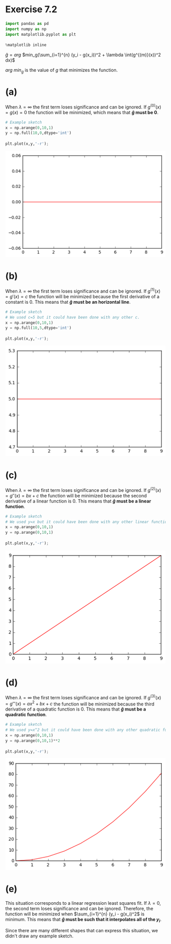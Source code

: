 
# Exercise 7.2


```python
import pandas as pd
import numpy as np
import matplotlib.pyplot as plt

%matplotlib inline
```

$\hat{g} = arg$ $min_g(\sum_{i=1}^{n} (y_i - g(x_i))^2 + \lambda \int(g^{(m)}(x))^2 dx)$

$arg$ $min_g$ is the value of *g* that minimizes the function.

# (a)

When $\lambda = \infty$ the first term loses significance and can be ignored. If $g^{(0)}(x) = g(x) = 0$ the function will be minimized, which means that <b>$\hat{g}$ must be 0</b>. 


```python
# Example sketch
x = np.arange(0,10,1)
y = np.full(10,0,dtype='int')

plt.plot(x,y,'-r');
```


![png](07_02_files/07_02_5_0.png)


# (b)

When $\lambda = \infty$ the first term loses significance and can be ignored. If $g^{(1)}(x) = g'(x) = c$ the function will be minimized because the first derivative of a constant is 0. This means that <b>$\hat{g}$ must be an horizontal line</b>. 


```python
# Example sketch
# We used c=5 but it could have been done with any other c.
x = np.arange(0,10,1)
y = np.full(10,5,dtype='int')

plt.plot(x,y,'-r');
```


![png](07_02_files/07_02_8_0.png)


# (c)

When $\lambda = \infty$ the first term loses significance and can be ignored. If $g^{(2)}(x) = g''(x) = bx + c$ the function will be minimized because the second derivative of a linear function is 0. This means that <b>$\hat{g}$ must be a linear function</b>. 


```python
# Example sketch
# We used y=x but it could have been done with any other linear function.
x = np.arange(0,10,1)
y = np.arange(0,10,1)

plt.plot(x,y,'-r');
```


![png](07_02_files/07_02_11_0.png)


# (d)

When $\lambda = \infty$ the first term loses significance and can be ignored. If $g^{(3)}(x) = g'''(x) = ax^2 + bx + c$ the function will be minimized because the third derivative of a quadratic function is 0. This means that <b>$\hat{g}$ must be a quadratic function</b>. 


```python
# Example sketch
# We used y=x^2 but it could have been done with any other quadratic function.
x = np.arange(0,10,1)
y = np.arange(0,10,1)**2

plt.plot(x,y,'-r');
```


![png](07_02_files/07_02_14_0.png)


# (e)

This situation corresponds to a linear regression least squares fit. If $\lambda = 0$, the second term loses significance and can be ignored. Therefore, the function will be minimized when $\sum_{i=1}^{n} (y_i - g(x_i)^2$ is minimum. This means that <b>$\hat{g}$ must be such that it interpolates all of the $y_i$</b>.

Since there are many different shapes that can express this situation, we didn't draw any example sketch.
